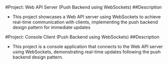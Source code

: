 #Project: Web API Server (Push Backend using WebSockets)
##Description
- This project showcases a Web API server using WebSockets to achieve real-time communication with clients, implementing the push backend design pattern for immediate updates


#Project: Console Client (Push Backend using WebSockets)
##Description
- This project is a console application that connects to the Web API server using WebSockets, demonstrating real-time updates following the push backend design pattern.
